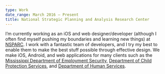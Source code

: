 ```yaml
---
type: Work
date_range: March 2016 — Present
title: National Strategic Planning and Analysis Research Center
---
```


I’m currently working as an iOS and web designer/developer (although I often find myself pushing my boundaries and learning new things) at [NSPARC](https://www.nsparc.msstate.edu). I work with a fantastic team of developers, and I try my best to enable them to make the best stuff possible through effective design. We make iOS, Android, and web applications for many clients such as the [Mississippi Department of Employment Security](http://wings.mdes.ms.gov), [Department of Child Protection Services](https://mdcps.ms.gov), and [Department of Human Services](https://my.mdhs.ms.gov). 
